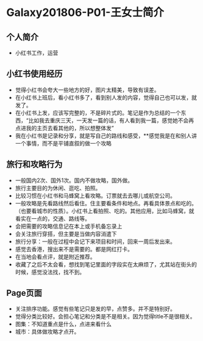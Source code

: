 # Galaxy201806-P01-王女士简介

## 个人简介
* 小红书工作，运营

## 小红书使用经历
* 觉得小红书会夸大一些地方的好，图片太精美，导致有误差。
* 在小红书上班后，看小红书多了，看到别人发的内容，觉得自己也可以发，就发了。
* 在小红书上发，应该写完整的，不是碎片式的。笔记是作为总结的一个东西，“比如我去重庆三天，一天发一篇的话，有人看到我一篇，感觉她不会再点进我的主页去看其他的，所以想整体发”
* 我在小红书是记录和分享，就是写自己的路线和感受，**感觉我是在和别人讲一个事情，而不是平铺直叙的做一个攻略

## 旅行和攻略行为
* 一般国内2次、国外1次。国内不做攻略，国外做。
* 旅行主要目的为休闲、逛吃、拍照。
* 比较习惯在小红书和马蜂窝上看攻略。订票就去去哪儿或航空公司。
* 一般攻略是先看路线然后看住。住主要看条件和地点。再看具体景点和吃的。（也要看城市的性质）。小红书上看拍照、吃的。其他应用，比如马蜂窝，就看实在一点的，交通、路线等。
* 会把需要的攻略信息记在本上或手机备忘录上
* 会关注旅行穿搭，但主要是当做内容消遣下
* 旅行分享：一般在过程中会记下来项目和时间，回来一周后发出来。
* 感觉去香港，搜出来不是需要的。都是网红打卡。
* 在当地会看点评，就是附近推荐。
* 收藏了之后不太会看，想找到笔记里面的字段实在太麻烦了，尤其站在街头的时候，感觉没法找，找不到。

## Page页面
* 关注排序功能。感觉有些笔记只是发的早，点赞多。并不是特别好。
* 觉得分类比较好。会担心笔记和分类是不是相关。因为觉得title不是很相关。
* 图集：不知道重点是什么，点进来看什么
* 城市：具体做攻略才点开。




